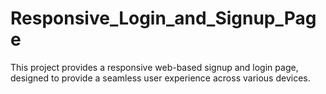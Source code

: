 # Responsive_Login_and_Signup_Page

This project provides a responsive web-based signup and login page, designed to provide a seamless user experience across various devices.
